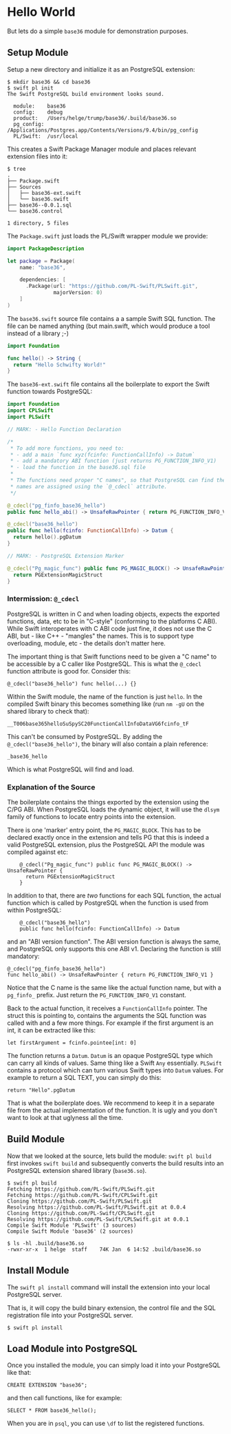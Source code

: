 # Hello World

But lets do a simple `base36` module for demonstration purposes.

## Setup Module

Setup a new directory and initialize it as an PostgreSQL extension:

```
$ mkdir base36 && cd base36
$ swift pl init
The Swift PostgreSQL build environment looks sound.

  module:    base36
  config:    debug
  product:   /Users/helge/trump/base36/.build/base36.so
  pg_config: /Applications/Postgres.app/Contents/Versions/9.4/bin/pg_config
  PL/Swift:  /usr/local
```

This creates a Swift Package Manager module and places relevant extension
files into it:

```
$ tree
.
├── Package.swift
├── Sources
│   ├── base36-ext.swift
│   └── base36.swift
├── base36--0.0.1.sql
└── base36.control

1 directory, 5 files
```

The `Package.swift` just loads the PL/Swift wrapper module we provide:

```swift
import PackageDescription

let package = Package(
    name: "base36",

    dependencies: [
      .Package(url: "https://github.com/PL-Swift/PLSwift.git", 
               majorVersion: 0)
    ]
)
```

The `base36.swift` source file contains a a sample Swift SQL function. The
file can be named anything (but main.swift, which would produce a tool instead
of a library ;-)

```swift
import Foundation

func hello() -> String {
  return "Hello Schwifty World!"
}
```

The `base36-ext.swift` file contains all the boilerplate to export the
Swift function towards PostgreSQL:

```swift
import Foundation
import CPLSwift
import PLSwift

// MARK: - Hello Function Declaration

/*
 * To add more functions, you need to:
 * - add a main `func xyz(fcinfo: FunctionCallInfo) -> Datum`
 * - add a mandatory ABI function (just returns PG_FUNCTION_INFO_V1)
 * - load the function in the base36.sql file
 *
 * The functions need proper "C names", so that PostgreSQL can find them. The
 * names are assigned using the `@_cdecl` attribute.
 */

@_cdecl("pg_finfo_base36_hello")
public func hello_abi() -> UnsafeRawPointer { return PG_FUNCTION_INFO_V1 }

@_cdecl("base36_hello")
public func hello(fcinfo: FunctionCallInfo) -> Datum {
  return hello().pgDatum
}

// MARK: - PostgreSQL Extension Marker

@_cdecl("Pg_magic_func") public func PG_MAGIC_BLOCK() -> UnsafeRawPointer {
  return PGExtensionMagicStruct
}
```

### Intermission: `@_cdecl`

PostgreSQL is written in C and when loading objects, expects the exported
functions, data, etc to be in "C-style" (conforming to the platforms C ABI).
While Swift interoperates with C ABI code just fine,
it does not use the C ABI, but - like C++ - "mangles" the names. This is to
support type overloading, module, etc - the details don't matter here.

The important thing is that Swift functions need to be given a "C name" to be
accessible by a C caller like PostgreSQL.
This is what the `@_cdecl` function attribute is good for.
Consider this:

    @_cdecl("base36_hello") func hello(...) {}

Within the Swift module, the name of the function is just `hello`.
In the compiled Swift binary this becomes something like (run `nm -gU`
on the shared library to check that):

    __T006base365helloSuSpySC20FunctionCallInfoDataVG6fcinfo_tF

This can't be consumed by PostgreSQL.
By adding the `@_cdecl("base36_hello")`, the binary will also contain a plain
reference:

    _base36_hello

Which is what PostgreSQL will find and load.

### Explanation of the Source

The boilerplate contains the things exported by the extension using the
C/PG ABI. When PostgreSQL loads the dynamic object, it will use the
`dlsym` family of functions to locate entry points into the extension.

There is one 'marker' entry point, the `PG_MAGIC_BLOCK`. This has to be declared
exactly once in the extension and tells PG that this is indeed a valid
PostgreSQL extension, plus the PostgreSQL API the module was compiled against
etc:

		@_cdecl("Pg_magic_func") public func PG_MAGIC_BLOCK() -> UnsafeRawPointer {
		  return PGExtensionMagicStruct
		}

In addition to that, there are *two* functions for each SQL function, the
actual function which is called by PostgreSQL when the function is used
from within PostgreSQL:

		@_cdecl("base36_hello")
		public func hello(fcinfo: FunctionCallInfo) -> Datum

and an "ABI version function". The ABI version function is always the same,
and PostgreSQL only supports this one ABI v1. Declaring the function is still
mandatory:

    @_cdecl("pg_finfo_base36_hello")
    func hello_abi() -> UnsafeRawPointer { return PG_FUNCTION_INFO_V1 }

Notice that the C name is the same like the actual function name, but
with a `pg_finfo_` prefix. Just return the `PG_FUNCTION_INFO_V1` constant.

Back to the actual function, it receives a `FunctionCallInfo` pointer.
The struct this is pointing to, contains the arguments the SQL function was
called with and a few more things.
For example if the first argument is an int, it can be extracted like this:

    let firstArgument = fcinfo.pointee[int: 0]

The function returns a `Datum`. `Datum` is an opaque PostgreSQL type which can
carry all kinds of values. Same thing like a Swift `Any` essentially.
`PLSwift` contains a protocol which can turn various Swift types into `Datum`
values. For example to return a SQL TEXT, you can simply do this:

    return "Hello".pgDatum

That is what the boilerplate does. We recommend to keep it in a separate file
from the actual implementation of the function.
It is ugly and you don't want to look at that uglyness all the time.

## Build Module

Now that we looked at the source, lets build the module:
`swift pl build` first invokes `swift build` and subsequently converts the
build results into an PostgreSQL extension shared library (`base36.so`).

```
$ swift pl build
Fetching https://github.com/PL-Swift/PLSwift.git
Fetching https://github.com/PL-Swift/CPLSwift.git
Cloning https://github.com/PL-Swift/PLSwift.git
Resolving https://github.com/PL-Swift/PLSwift.git at 0.0.4
Cloning https://github.com/PL-Swift/CPLSwift.git
Resolving https://github.com/PL-Swift/CPLSwift.git at 0.0.1
Compile Swift Module 'PLSwift' (3 sources)
Compile Swift Module 'base36' (2 sources)

$ ls -hl .build/base36.so
-rwxr-xr-x  1 helge  staff    74K Jan  6 14:52 .build/base36.so
```

## Install Module

The `swift pl install` command will install the extension into your local
PostgreSQL server.

That is, it will copy the build binary extension,
the control file
and the SQL registration file into your PostgreSQL server.

```
$ swift pl install
```

## Load Module into PostgreSQL

Once you installed the module, you can simply load it into your PostgreSQL
like that:

    CREATE EXTENSION "base36";

and then call functions, like for example:

    SELECT * FROM base36_hello();

When you are in `psql`, you can use `\df` to list the registered functions.
